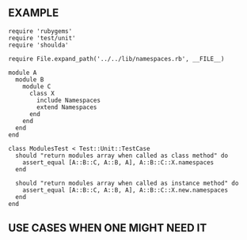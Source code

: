 ## EXAMPLE

    require 'rubygems'
    require 'test/unit'
    require 'shoulda'

    require File.expand_path('../../lib/namespaces.rb', __FILE__)

    module A
      module B
        module C
          class X
            include Namespaces
            extend Namespaces
          end
        end
      end
    end

    class ModulesTest < Test::Unit::TestCase
      should "return modules array when called as class method" do
        assert_equal [A::B::C, A::B, A], A::B::C::X.namespaces
      end

      should "return modules array when called as instance method" do
        assert_equal [A::B::C, A::B, A], A::B::C::X.new.namespaces
      end
    end


## USE CASES WHEN ONE MIGHT NEED IT

